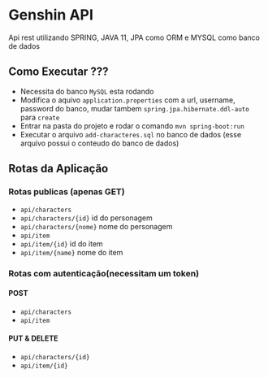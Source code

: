 # Genshin API

Api rest utilizando SPRING, JAVA 11, JPA como ORM e MYSQL como banco de dados
## Como Executar ???
- Necessita do banco `MySQL` esta rodando
- Modifica o aquivo `application.properties` com a url, username, password do banco,
  mudar tambem `spring.jpa.hibernate.ddl-auto` para `create`
- Entrar na pasta do projeto  e rodar o comando `mvn spring-boot:run`
- Executar o arquivo `add-characteres.sql` no banco de dados (esse arquivo possui o conteudo do banco de dados)

## Rotas da Aplicação
### Rotas publicas (apenas GET)

- `api/characters`
- `api/characters/{id}` id do personagem
- `api/characters/{nome}` nome do personagem
- `api/item`
- `api/item/{id}` id do item
- `api/item/{name}` nome do item


### Rotas com autenticação(necessitam um token)

#### POST

- `api/characters`
- `api/item`

#### PUT & DELETE

- `api/characters/{id}`
- `api/item/{id}`